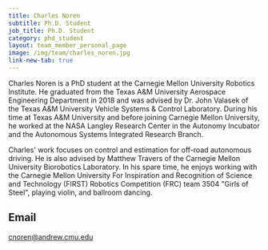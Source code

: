 ```yaml
---
title: Charles Noren
subtitle: Ph.D. Student
job_title: Ph.D. Student
category: phd_student
layout: team_member_personal_page
image: /img/team/charles_noren.jpg
link-new-tab: true
---
```


Charles Noren is a PhD student at the Carnegie Mellon University Robotics Institute. He graduated from the Texas A&M University Aerospace Engineering Department in 2018 and was advised by Dr. John Valasek of the Texas A&M University Vehicle Systems & Control Laboratory. During his time at Texas A&M University and before joining Carnegie Mellon University, he worked at the NASA Langley Research Center in the Autonomy Incubator and the Autonomous Systems Integrated Research Branch.

Charles' work focuses on control and estimation for off-road autonomous driving. He is also advised by Matthew Travers of the Carnegie Mellon University Biorobotics Laboratory. In his spare time, he enjoys working with the Carnegie Mellon University For Inspiration and Recognition of Science and Technology (FIRST) Robotics Competition (FRC) team 3504 "Girls of Steel", playing violin, and ballroom dancing.

## Email ##
cnoren@andrew.cmu.edu
